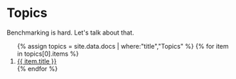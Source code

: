---
---
# Topics

Benchmarking is hard. Let's talk about that.

<ol>
{% assign topics = site.data.docs | where:"title","Topics" %}
{% for item in topics[0].items %}
   <li><a href="{{ item.link | absolute_url }}">{{ item.title }}</a></li>
{% endfor %}
</ol>